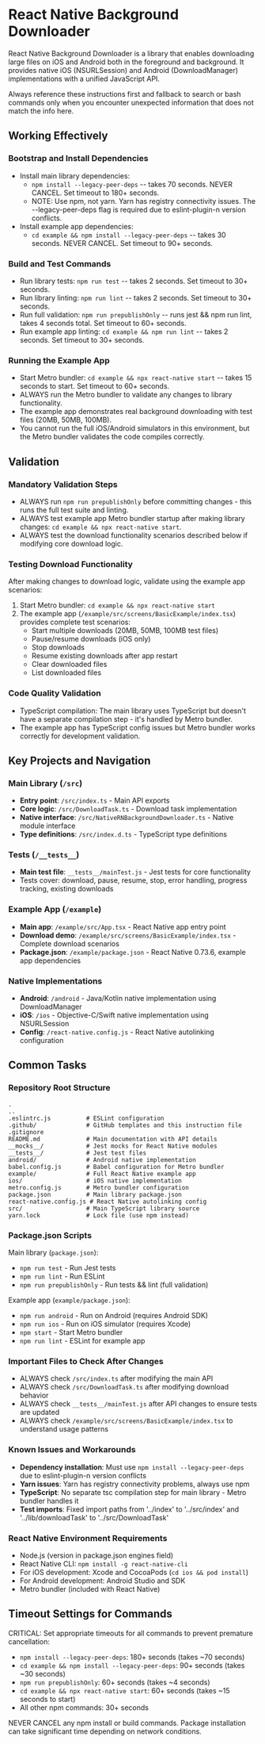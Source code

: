 # React Native Background Downloader

React Native Background Downloader is a library that enables downloading large files on iOS and Android both in the foreground and background. It provides native iOS (NSURLSession) and Android (DownloadManager) implementations with a unified JavaScript API.

Always reference these instructions first and fallback to search or bash commands only when you encounter unexpected information that does not match the info here.

## Working Effectively

### Bootstrap and Install Dependencies
- Install main library dependencies:
  - `npm install --legacy-peer-deps` -- takes 70 seconds. NEVER CANCEL. Set timeout to 180+ seconds.
  - NOTE: Use npm, not yarn. Yarn has registry connectivity issues. The --legacy-peer-deps flag is required due to eslint-plugin-n version conflicts.
- Install example app dependencies:
  - `cd example && npm install --legacy-peer-deps` -- takes 30 seconds. NEVER CANCEL. Set timeout to 90+ seconds.

### Build and Test Commands
- Run library tests: `npm run test` -- takes 2 seconds. Set timeout to 30+ seconds.
- Run library linting: `npm run lint` -- takes 2 seconds. Set timeout to 30+ seconds. 
- Run full validation: `npm run prepublishOnly` -- runs jest && npm run lint, takes 4 seconds total. Set timeout to 60+ seconds.
- Run example app linting: `cd example && npm run lint` -- takes 2 seconds. Set timeout to 30+ seconds.

### Running the Example App
- Start Metro bundler: `cd example && npx react-native start` -- takes 15 seconds to start. Set timeout to 60+ seconds.
- ALWAYS run the Metro bundler to validate any changes to library functionality.
- The example app demonstrates real background downloading with test files (20MB, 50MB, 100MB).
- You cannot run the full iOS/Android simulators in this environment, but the Metro bundler validates the code compiles correctly.

## Validation

### Mandatory Validation Steps
- ALWAYS run `npm run prepublishOnly` before committing changes - this runs the full test suite and linting.
- ALWAYS test example app Metro bundler startup after making library changes: `cd example && npx react-native start`.
- ALWAYS test the download functionality scenarios described below if modifying core download logic.

### Testing Download Functionality
After making changes to download logic, validate using the example app scenarios:
1. Start Metro bundler: `cd example && npx react-native start`
2. The example app (`/example/src/screens/BasicExample/index.tsx`) provides complete test scenarios:
   - Start multiple downloads (20MB, 50MB, 100MB test files)
   - Pause/resume downloads (iOS only)
   - Stop downloads
   - Resume existing downloads after app restart
   - Clear downloaded files
   - List downloaded files

### Code Quality Validation
- TypeScript compilation: The main library uses TypeScript but doesn't have a separate compilation step - it's handled by Metro bundler.
- The example app has TypeScript config issues but Metro bundler works correctly for development validation.

## Key Projects and Navigation

### Main Library (`/src`)
- **Entry point**: `/src/index.ts` - Main API exports
- **Core logic**: `/src/DownloadTask.ts` - Download task implementation
- **Native interface**: `/src/NativeRNBackgroundDownloader.ts` - Native module interface
- **Type definitions**: `/src/index.d.ts` - TypeScript type definitions

### Tests (`/__tests__`)
- **Main test file**: `__tests__/mainTest.js` - Jest tests for core functionality
- Tests cover: download, pause, resume, stop, error handling, progress tracking, existing downloads

### Example App (`/example`)
- **Main app**: `/example/src/App.tsx` - React Native app entry point
- **Download demo**: `/example/src/screens/BasicExample/index.tsx` - Complete download scenarios
- **Package.json**: `/example/package.json` - React Native 0.73.6, example app dependencies

### Native Implementations
- **Android**: `/android` - Java/Kotlin native implementation using DownloadManager
- **iOS**: `/ios` - Objective-C/Swift native implementation using NSURLSession
- **Config**: `/react-native.config.js` - React Native autolinking configuration

## Common Tasks

### Repository Root Structure
```
.
..
.eslintrc.js          # ESLint configuration
.github/              # GitHub templates and this instruction file
.gitignore
README.md             # Main documentation with API details
__mocks__/            # Jest mocks for React Native modules
__tests__/            # Jest test files
android/              # Android native implementation
babel.config.js       # Babel configuration for Metro bundler
example/              # Full React Native example app
ios/                  # iOS native implementation  
metro.config.js       # Metro bundler configuration
package.json          # Main library package.json
react-native.config.js # React Native autolinking config
src/                  # Main TypeScript library source
yarn.lock             # Lock file (use npm instead)
```

### Package.json Scripts
Main library (`package.json`):
- `npm run test` - Run Jest tests
- `npm run lint` - Run ESLint
- `npm run prepublishOnly` - Run tests && lint (full validation)

Example app (`example/package.json`):
- `npm run android` - Run on Android (requires Android SDK)
- `npm run ios` - Run on iOS simulator (requires Xcode)
- `npm start` - Start Metro bundler
- `npm run lint` - ESLint for example app

### Important Files to Check After Changes
- ALWAYS check `/src/index.ts` after modifying the main API
- ALWAYS check `/src/DownloadTask.ts` after modifying download behavior
- ALWAYS check `__tests__/mainTest.js` after API changes to ensure tests are updated
- ALWAYS check `/example/src/screens/BasicExample/index.tsx` to understand usage patterns

### Known Issues and Workarounds
- **Dependency installation**: Must use `npm install --legacy-peer-deps` due to eslint-plugin-n version conflicts
- **Yarn issues**: Yarn has registry connectivity problems, always use npm
- **TypeScript**: No separate tsc compilation step for main library - Metro bundler handles it
- **Test imports**: Fixed import paths from '../index' to '../src/index' and '../lib/downloadTask' to '../src/DownloadTask'

### React Native Environment Requirements
- Node.js (version in package.json engines field)
- React Native CLI: `npm install -g react-native-cli`
- For iOS development: Xcode and CocoaPods (`cd ios && pod install`)
- For Android development: Android Studio and SDK
- Metro bundler (included with React Native)

## Timeout Settings for Commands

CRITICAL: Set appropriate timeouts for all commands to prevent premature cancellation:

- `npm install --legacy-peer-deps`: 180+ seconds (takes ~70 seconds)
- `cd example && npm install --legacy-peer-deps`: 90+ seconds (takes ~30 seconds)
- `npm run prepublishOnly`: 60+ seconds (takes ~4 seconds)
- `cd example && npx react-native start`: 60+ seconds (takes ~15 seconds to start)
- All other npm commands: 30+ seconds

NEVER CANCEL any npm install or build commands. Package installation can take significant time depending on network conditions.